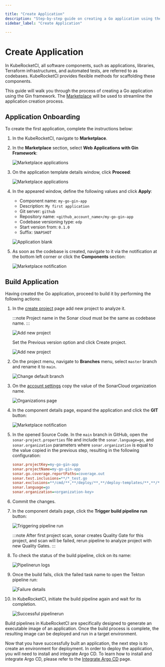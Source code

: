 ```yaml
---

title: "Create Application"
description: "Step-by-step guide on creating a Go application using the Gin framework in KubeRocketCI via Marketplace, including build and deployment steps."
sidebar_label: "Create Application"

---
```

<!-- markdownlint-disable MD025 -->

# Create Application

<head>
  <link rel="canonical" href="https://docs.kuberocketci.io/docs/quick-start/create-application" />
</head>

In KubeRocketCI, all software components, such as applications, libraries, Terraform infrastructures, and automated tests, are referred to as codebases. KubeRocketCI provides flexible methods for scaffolding these components.

This guide will walk you through the process of creating a Go application using the Gin framework. The [Marketplace](../user-guide/marketplace.md) will be used to streamline the application creation process.

## Application Onboarding

To create the first application, complete the instructions below:

1. In the KubeRocketCI, navigate to **Marketplace**.

2. In the **Marketplace** section, select **Web Applications with Gin Framework**:

    ![Marketplace applications](../assets/quick-start/marketplace_application.png "Marketplace applications")

3. On the application template details window, click **Proceed**:

    ![Marketplace applications](../assets/quick-start/marketplace-template-details.png "Marketplace applications")

3. In the appeared window, define the following values and click **Apply**:

    - Component name: `my-go-gin-app`
    - Description: `My first application`
    - Git server: `github`
    - Repository name: `<github_account_name>/my-go-gin-app`
    - Codebase versioning type: `edp`
    - Start version from: `0.1.0`
    - Suffix: `SNAPSHOT`

    ![Application blank](../assets/quick-start/add_marketplace_app.png "Application blank")

4. As soon as the codebase is created, navigate to it via the notification at the bottom left corner or click the **Components** section:

    ![Marketplace notification](../assets/quick-start/marketplace_notification.png "Marketplace notification")

## Build Application

Having created the Go application, proceed to build it by performing the following actions:

1. In the [create project](https://sonarcloud.io/projects/create) page add new project to analyze it.

    :::note
      Project name in the Sonar cloud must be the same as codebase name.
    :::

    ![Add new project](../assets/quick-start/add_sonar_project.png "Add new project")

    Set the Previous version option and click Create project.

    ![Add new project](../assets/quick-start/add_sonar_project2.png "Add new project")

2. On the project menu, navigate to **Branches** menu, select `master` branch and rename it to `main`.

    ![Change default branch](../assets/quick-start/change_default_branch.png "Change default branch")

3. On the [account settings](https://sonarcloud.io/account/organizations) copy the value of the SonarCloud organization name.

    ![Organizations page](../assets/quick-start/sonar_org_page.png "Organizations page")

4. In the component details page, expand the application and click the **GIT** button:

    ![Marketplace notification](../assets/quick-start/go_to_source_code.png "Application details")

5. In the opened Source Code. In the `main` branch in GitHub, open the `sonar-project.properties` file and include the `sonar.language=go`, and `sonar.organization` parameters where `sonar.organization` is equal to the value copied in the previous step, resulting in the following configuration:

    ```ini
    sonar.projectKey=my-go-gin-app
    sonar.projectName=my-go-gin-app
    sonar.go.coverage.reportPaths=coverage.out
    sonar.test.inclusions=**/*_test.go
    sonar.exclusions=**/cmd/**,**/deploy/**,**/deploy-templates/**,**/*.groovy,**/config/**
    sonar.language=go
    sonar.organization=<organization-key>
    ```

6. Commit the changes.

7. In the component details page, click the **Trigger build pipeline run** button:

    ![Triggering pipeline run](../assets/quick-start/trigger_pipeline_run.png "Triggering pipeline run")

    :::note
      After first project scan, sonar creates Quality Gate for this project, and scan will be failed, rerun pipeline to analyze project with new Quality Gates.
    :::

8. To check the status of the build pipeline, click on its name:

    ![Pipelinerun logs](../assets/quick-start/pipelinerun_status.png "Pipelinerun logs")

9. Once the build fails, click the failed task name to open the Tekton pipeline run:

    ![Failure details](../assets/quick-start/sonar_step_status.png "Failure details")

10. In KubeRocketCI, initiate the build pipeline again and wait for its completion.

    ![Successful pipelinerun](../assets/quick-start/successful_pipeline.png "Successful pipelinerun")

Build pipelines in KubeRocketCI are specifically designed to generate an executable image of an application. Once the build process is complete, the resulting image can be deployed and run in a target environment.

Now that you have successfully built an application, the next step is to create an environment for deployment. In order to deploy the application, you will need to install and integrate Argo CD. To learn how to install and integrate Argo CD, please refer to the [Integrate Argo CD](./integrate-argocd.md) page.
